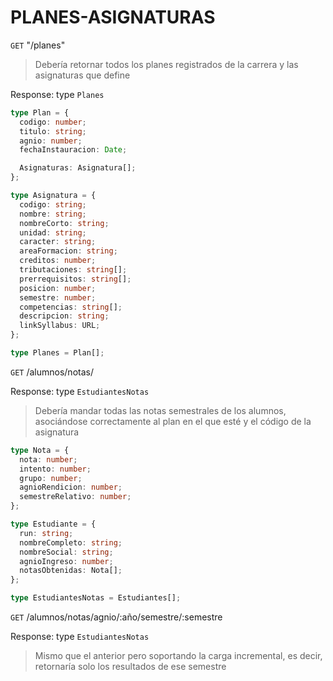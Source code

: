 # PLANES-ASIGNATURAS

`GET` "/planes"

> Debería retornar todos los planes registrados de la carrera y las asignaturas que define

Response: type `Planes`

```ts
type Plan = {
  codigo: number;
  titulo: string;
  agnio: number;
  fechaInstauracion: Date;

  Asignaturas: Asignatura[];
};

type Asignatura = {
  codigo: string;
  nombre: string;
  nombreCorto: string;
  unidad: string;
  caracter: string;
  areaFormacion: string;
  creditos: number;
  tributaciones: string[];
  prerrequisitos: string[];
  posicion: number;
  semestre: number;
  competencias: string[];
  descripcion: string;
  linkSyllabus: URL;
};

type Planes = Plan[];
```

`GET` /alumnos/notas/

Response: type `EstudiantesNotas`

> Debería mandar todas las notas semestrales de los alumnos, asociándose correctamente al plan en el que esté y el código de la asignatura

```ts
type Nota = {
  nota: number;
  intento: number;
  grupo: number;
  agnioRendicion: number;
  semestreRelativo: number;
};

type Estudiante = {
  run: string;
  nombreCompleto: string;
  nombreSocial: string;
  agnioIngreso: number;
  notasObtenidas: Nota[];
};

type EstudiantesNotas = Estudiantes[];
```

`GET` /alumnos/notas/agnio/:año/semestre/:semestre

Response: type `EstudiantesNotas`

> Mismo que el anterior pero soportando la carga incremental, es decir, retornaría solo los resultados de ese semestre
